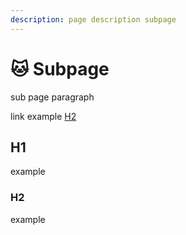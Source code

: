 ```yaml
---
description: page description subpage
---
```


# 🐱 Subpage

sub page paragraph

link example [H2](subpage.md#h2)

## H1

example

### H2

example
